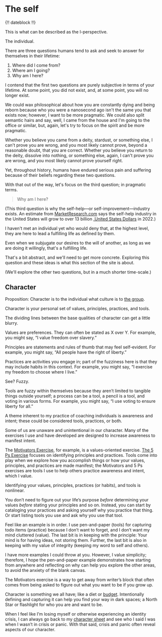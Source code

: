 # The self

{!! dateblock !!}

This is what can be described as the I-perspective.

The individual.

There are three questions humans tend to ask and seek to answer for themselves in their lifetime:

1. Where did I come from?
2. Where am I going?
3. Why am I here?

I contend that the first two questions are purely subjective in terms of your lifetime. At some point, you did not exist, and, at some point, you will no longer exist. 

We could wax philosophical about how you are constantly dying and being reborn because who you were a nanosecond ago isn't the same you that exists now; however, I want to be more pragmatic. We could also split semantic hairs and say, well, I came from the house and I'm going to the office or similar, but, again, let's try to focus on the spirit and be more pragmatic.

Whether you believe you came from a deity, stardust, or something else, I can't prove you are wrong, and you most likely cannot prove, beyond a reasonable doubt, that you are correct. Whether you believe you return to the deity, dissolve into nothing, or something else, again, I can't prove you are wrong, and you most likely cannot prove yourself right.

Yet, throughout history, humans have endured serious pain and suffering because of their beliefs regarding these two questions.

With that out of the way, let's focus on the third question; in pragmatic terms.

> Why am I here?

(This third question is why the self-help—or self-improvement—industry exists. An estimate from [MarketResearch.com](https://blog.marketresearch.com/the-10-billion-self-improvement-market-adjusts-to-new-generation) says the self-help industry in the United States will grow to over 13 billion [.United States Dollars](USD) in 2022.)

I haven't met an individual yet who would deny that, at the highest level, they are here to lead a fulfilling life as defined by them.

Even when we subjugate our desires to the will of another, as long as we are doing it willingly, that's a fulfilling life.

That's a bit abstract, and we'll need to get more concrete. Exploring this question and these ideas is what this section of the site is about.

(We'll explore the other two questions, but in a much shorter time-scale.)

## Character

Proposition: Character is to the individual what culture is to [the group](/essays-and-editorials/the-group/).

Character is your personal set of values, principles, practices, and tools.

The dividing lines between the base qualities of character can get a little blurry.

Values are preferences. They can often be stated as X over Y. For example, you might say, “I value freedom over slavery.”

Principles are statements and rules of thumb that may feel self-evident. For example, you might say, “All people have the right of liberty.”

Practices are activities you engage in; part of the fuzziness here is that they may include habits in this context. For example, you might say, “I exercise my freedom to choose where I live.”

See? Fuzzy.

Tools are fuzzy within themselves because they aren’t limited to tangible things outside yourself; a process can be a tool, a pencil is a tool, and voting in various forms. For example, you might say, “I use voting to ensure liberty for all.”

A theme inherent to my practice of coaching individuals is awareness and intent; these could be considered tools, practices, or both.

Some of us are unaware and unintentional in our character. Many of the exercises I use and have developed are designed to increase awareness to manifest intent.

The [Motivators Exercise](/essays-and-editorials/motivators/), for example, is a values-oriented exercise. [The 5 Ps Exercise](/essays-and-editorials/the-5-ps/) focuses on identifying principles and practices. Tools come into play when we explore how you accomplish things or how your values, principles, and practices are made manifest; the Motivators and 5 Ps exercises are tools I use to help others practice awareness and intent, which I value.

Identifying your values, principles, practices (or habits), and tools is nonlinear. 

You don’t need to figure out your life’s purpose *before* determining your values *before* stating your principles and so on. Instead, you can start by cataloging your practices and asking yourself why you practice that thing. Or start listing tools you use and ask why you use that tool.

Feel like an example is in order. I use pen-and-paper (tools) for capturing todo items (practice) because I don’t want to forget, and I don’t want my mind cluttered (value). The last bit is in keeping with the principle: Your mind is for having ideas, not storing them. Further, the last bit is also in keeping with my value of integrity (keeping my word to self and others).

I have more examples I could throw at you. However, I value simplicity; therefore, I hope the pen-and-paper example demonstrates how starting from anywhere and reflecting on why can help you explore the other areas, to avoid the anxiety of the blank canvas.

The Motivators exercise is a way to get away from writer’s block that often comes from being asked to figure out what you want to be if you grow up.

Character is something we all have; like a diet or [budget](/essays-and-editorials/finances/budgeting/). Intentionally defining and capturing it can help you find your way in dark spaces; a North Star or flashlight for who you are and want to be.

When I feel like I’m losing myself or otherwise experiencing an identity crisis, I can always go back to my [character sheet](/experiences/the-self/) and see who I said I was when I wasn’t in crisis or panic. With that said, crisis and panic often reveal aspects of our character.
